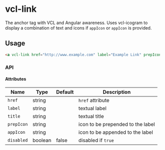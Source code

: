 # vcl-link

The anchor tag with VCL and Angular awareness.
Uses vcl-icogram to display a combination of text and icons if `appIcon` or `appIcon` is provided.

## Usage

```html
<a vcl-link href="http://www.example.com" label="Example Link" prepIcon="fa:chevron-right"></a>
```

### API

#### Attributes

| Name                | Type        | Default  | Description
| ------------        | ----------- | -------- |--------------
| `href`              | string      |          | `href` attribute
| `label`             | string      |          | textual label
| `title`             | string      |          | textual title
| `prepIcon`          | string      |          | icon to be prepended to the label
| `appIcon`           | string      |          | icon to be appended to the label
| `disabled`          | boolean     | false    | disabled if `true`
